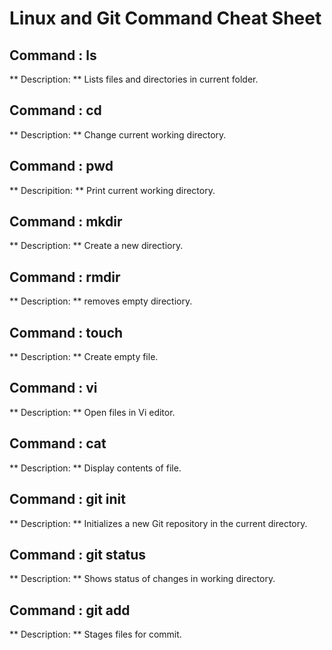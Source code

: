 # Linux and Git Command Cheat Sheet 
## Command : ls
** Description: ** Lists files and directories in current folder.

## Command : cd
** Description: ** Change current working directory.

## Command : pwd
** Descripition: ** Print current working directory.

## Command : mkdir
** Description: ** Create a new directiory.

## Command : rmdir
** Description: ** removes empty directiory.

## Command : touch
** Description: ** Create empty file.

## Command : vi
** Description: ** Open files in Vi editor.

## Command : cat
** Description: ** Display contents of file.

## Command : git init
** Description: ** Initializes a new Git repository in the current directory.

## Command : git status
** Description: ** Shows status of changes in working directory.

## Command : git add
** Description: ** Stages files for commit.
